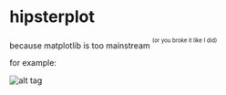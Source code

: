 hipsterplot
===========

because matplotlib is too mainstream <sup><sup>(or you broke it like I did)</sup></sup>

for example:

![alt tag](http://i.imgur.com/uTySFPA.png)
